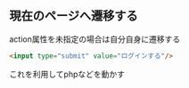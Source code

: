 ## 現在のページへ遷移する
action属性を未指定の場合は自分自身に遷移する
```html
<input type="submit" value="ログインする"/>
```
これを利用してphpなどを動かす

